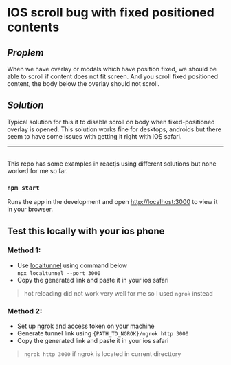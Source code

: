 # IOS scroll bug with fixed positioned contents

## _Proplem_

When we have overlay or modals which have position fixed, we should be able to scroll if content does not fit screen. And you scroll fixed positioned content, the body below the overlay should not scroll.

## _Solution_

Typical solution for this it to disable scroll on body when fixed-positioned overlay is opened. This solution works fine for desktops, androids but there seem to have some issues with getting it right with IOS safari.

---

\
This repo has some examples in reactjs using different solutions but none worked for me so far.

### `npm start`

Runs the app in the development and open [http://localhost:3000](http://localhost:3000) to view it in your browser.

## Test this locally with your ios phone

### Method 1:

- Use [localtunnel](https://www.npmjs.com/package/localtunnel) using command below \
  `npx localtunnel --port 3000`
- Copy the generated link and paste it in your ios safari

> hot reloading did not work very well for me so I used `ngrok` instead

### Method 2:

- Set up [ngrok](https://ngrok.com/) and access token on your machine
- Generate tunnel link using `{PATH_TO_NGROK}/ngrok http 3000`
- Copy the generated link and paste it in your ios safari

> `ngrok http 3000` if ngrok is located in current directtory

